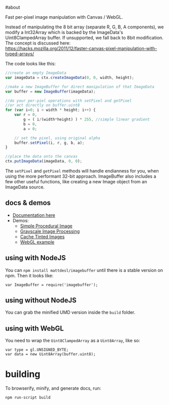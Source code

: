 #about 

Fast per-pixel image manipulation with Canvas / WebGL. 

Instead of manipulating the 8 bit array (separate R, G, B, A components), we modify a Int32Array which is backed by the ImageData's Uint8ClampedArray buffer. If unsupported, we fall back to 8bit modification. The concept is discussed here:  
https://hacks.mozilla.org/2011/12/faster-canvas-pixel-manipulation-with-typed-arrays/

The code looks like this:

```javascript
//create an empty ImageData
var imageData = ctx.createImageData(0, 0, width, height);

//make a new ImageBuffer for direct manipulation of that ImageData
var buffer = new ImageBuffer(imageData);

//do your per-piel operations with setPixel and getPixel
//or act directly on buffer.uint8
for (var i=0; i < width * height; i++) {
	var r = 0,
		g = ( i/(width*height) ) * 255, //simple linear gradient
		b = 0,
		a = 0;

	// set the pixel, using original alpha
	buffer.setPixel(i, r, g, b, a);
}

//place the data onto the canvas
ctx.putImageData(imageData, 0, 0);
```

The `setPixel` and `getPixel` methods will handle endianness for you, when using the more performant 32-bit approach. ImageBuffer also includes a few other useful functions, like creating a new Image object from an ImageData source. 

## docs & demos

- [Documentation here](http://mattdesl.github.io/imagebuffer/docs/classes/ImageBuffer.html)
- Demos:
	- [Simple Procedural Image](http://mattdesl.github.io/imagebuffer/demos/simple.html)
	- [Grayscale Image Processing](http://mattdesl.github.io/imagebuffer/demos/grayscale.html)
	- [Cache Tinted Images](http://mattdesl.github.io/imagebuffer/demos/tint.html)
	- [WebGL example](http://mattdesl.github.io/imagebuffer/demos/webgl.html)

## using with NodeJS

You can `npm install mattdesl/imagebuffer` until there is a stable version on npm. Then it looks like:

```
var ImageBuffer = require('imagebuffer');
```

## using without NodeJS

You can grab the minified UMD version inside the `build` folder.

## using with WebGL

You need to wrap the `Uint8ClampedArray` as a `Uint8Array`, like so:

```
var type = gl.UNSIGNED_BYTE;
var data = new Uint8Array(buffer.uint8);
```

# building

To browserify, minify, and generate docs, run:

```
npm run-script build
```

